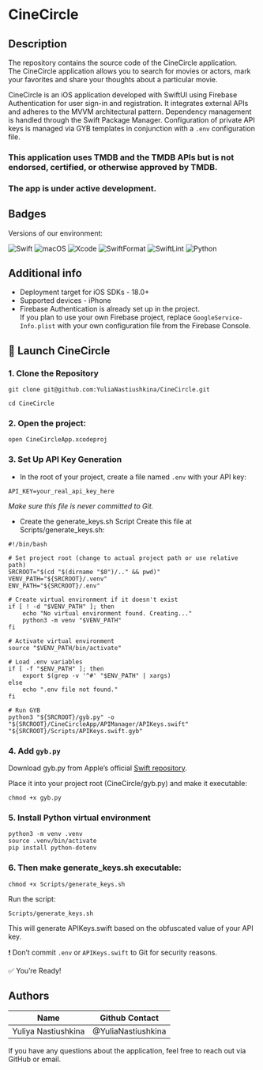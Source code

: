 # CineCircle

## Description

The repository contains the source code of the CineCircle application.  
The CineCircle application allows you to search for movies or actors, mark your favorites and share your thoughts about a particular movie.

CineCircle is an iOS application developed with SwiftUI using Firebase Authentication for user sign-in and registration. It integrates external APIs and adheres to the MVVM architectural pattern. Dependency management is handled through the Swift Package Manager. Configuration of private API keys is managed via GYB templates in conjunction with a `.env` configuration file.

### This application uses TMDB and the TMDB APIs but is not endorsed, certified, or otherwise approved by TMDB.

### The app is under active development.

## Badges

Versions of our environment:

![Swift](https://img.shields.io/badge/Swift-6.1-blueviolet) ![macOS](https://img.shields.io/badge/macOS-15.4+-green) ![Xcode](https://img.shields.io/badge/Xcode-16.3-blue) ![SwiftFormat](https://img.shields.io/badge/SwiftFormat-0.54.2-yellow) ![SwiftLint](https://img.shields.io/badge/SwiftLint-0.55.1-orange)
    ![Python](https://img.shields.io/badge/Python-3.10+-pink)

## Additional info

* Deployment target for iOS SDKs - 18.0+
* Supported devices - iPhone
*  Firebase Authentication is already set up in the project.  
If you plan to use your own Firebase project, replace `GoogleService-Info.plist` with your own configuration file from the Firebase Console.

## 🚀 Launch CineCircle
### 1. Clone the Repository
```
git clone git@github.com:YuliaNastiushkina/CineCircle.git

cd CineCircle
```

### 2. Open the project: 
```
open CineCircleApp.xcodeproj
```

### 3. Set Up API Key Generation
* In the root of your project, create a file named `.env` with your API key:
```
API_KEY=your_real_api_key_here
```
*Make sure this file is never committed to Git.*

* Create the generate_keys.sh Script
Create this file at Scripts/generate_keys.sh:

```
#!/bin/bash

# Set project root (change to actual project path or use relative path)
SRCROOT="$(cd "$(dirname "$0")/.." && pwd)"
VENV_PATH="${SRCROOT}/.venv"
ENV_PATH="${SRCROOT}/.env"

# Create virtual environment if it doesn't exist
if [ ! -d "$VENV_PATH" ]; then
    echo "No virtual environment found. Creating..."
    python3 -m venv "$VENV_PATH"
fi

# Activate virtual environment
source "$VENV_PATH/bin/activate"

# Load .env variables
if [ -f "$ENV_PATH" ]; then
    export $(grep -v '^#' "$ENV_PATH" | xargs)
else
    echo ".env file not found."
fi

# Run GYB
python3 "${SRCROOT}/gyb.py" -o "${SRCROOT}/CineCircleApp/APIManager/APIKeys.swift" "${SRCROOT}/Scripts/APIKeys.swift.gyb"
```

### 4. Add `gyb.py`
Download gyb.py from Apple’s official [Swift repository](https://github.com/swiftlang/swift/blob/main/utils/gyb.py).

Place it into your project root (CineCircle/gyb.py) and make it executable:
```
chmod +x gyb.py
```


### 5. Install Python virtual environment
```
python3 -m venv .venv
source .venv/bin/activate
pip install python-dotenv
```

### 6. Then make generate_keys.sh executable:
```
chmod +x Scripts/generate_keys.sh
```

Run the script:
```
Scripts/generate_keys.sh
```

This will generate APIKeys.swift based on the obfuscated value of your API key.

❗ Don’t commit `.env` or `APIKeys.swift` to Git for security reasons.

✅ You’re Ready!


## Authors

| Name | Github Contact |
|---------------------|--------------------|
| Yuliya Nastiushkina | @YuliaNastiushkina |

If you have any questions about the application, feel free to reach out via GitHub or email.

